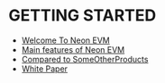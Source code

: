 # GETTING STARTED

* [Welcome To Neon EVM](/getting_started/welcome_to_neon_evm.md)
* [Main features of Neon EVM](/getting_started/main_features.md)
* [Compared to SomeOtherProducts](/getting_started/comparison.md)
* [White Paper](/getting_started/white_paper.md)